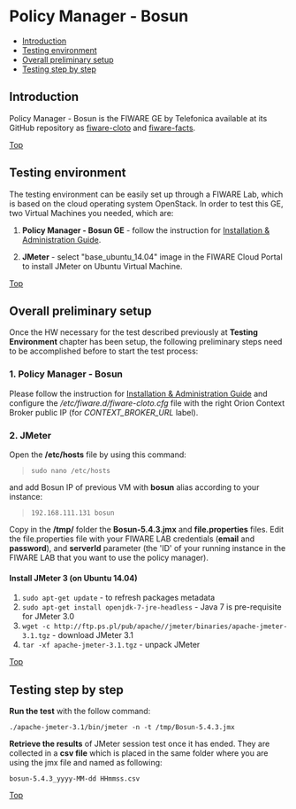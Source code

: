 # Policy Manager - Bosun #

* [Introduction](#introduction)
* [Testing environment](#testing-environment)
* [Overall preliminary setup](#overall-preliminary-setup)
* [Testing step by step](#testing-step-by-step)


## Introduction ##

Policy Manager - Bosun is the FIWARE GE by Telefonica available at its GitHub repository as [fiware-cloto](https://github.com/telefonicaid/fiware-cloto) and [fiware-facts](https://github.com/telefonicaid/fiware-facts).

[Top](#policy-manager---bosun)

## Testing environment ##

The testing environment can be easily set up through a FIWARE Lab, which is based on the cloud operating system OpenStack. 
In order to test this GE, two Virtual Machines you needed, which are: 

1. **Policy Manager - Bosun GE** - follow the instruction for [Installation & Administration Guide](http://fiware-cloto.readthedocs.io/en/readthedocs/admin_guide/). 

2. **JMeter** - select "base_ubuntu_14.04" image in the FIWARE Cloud Portal to install JMeter on Ubuntu Virtual Machine.

[Top](#policy-manager---bosun)

## Overall preliminary setup ##

Once the HW necessary for the test described previously at **Testing Environment** chapter has been setup, the following preliminary steps need to be accomplished before to start the test process:

### 1. Policy Manager - Bosun ###

Please follow the instruction for [Installation & Administration Guide](http://fiware-cloto.readthedocs.io/en/readthedocs/admin_guide/) and configure the */etc/fiware.d/fiware-cloto.cfg* file with the right Orion Context Broker public IP (for *CONTEXT_BROKER_URL* label).


### 2. JMeter ###

Open the **/etc/hosts** file by using this command:

> `sudo nano /etc/hosts` 

and add Bosun IP of previous VM with **bosun** alias according to your instance: 

> `192.168.111.131 bosun`


Copy in the **/tmp/** folder the **Bosun-5.4.3.jmx** and **file.properties** files. 
Edit the file.properties file with your FIWARE LAB credentials (**email** and **password**), and **serverId** parameter (the 'ID' of your running instance in the FIWARE LAB that you want to use the policy manager).


#### Install JMeter 3 (on Ubuntu 14.04) ####

1. `sudo apt-get update` - to refresh packages metadata
2. `sudo apt-get install openjdk-7-jre-headless` - Java 7 is pre-requisite for JMeter 3.0
3. `wget -c http://ftp.ps.pl/pub/apache//jmeter/binaries/apache-jmeter-3.1.tgz` - download JMeter 3.1
4. `tar -xf apache-jmeter-3.1.tgz` - unpack JMeter

[Top](#policy-manager---bosun)

## Testing step by step ##

**Run the test** with the follow command: 

`./apache-jmeter-3.1/bin/jmeter -n -t /tmp/Bosun-5.4.3.jmx`

**Retrieve the results** of JMeter session test once it has ended. They are collected in a **csv file** which is placed in the same folder where you are using the jmx file and named as following: 

`bosun-5.4.3_yyyy-MM-dd HHmmss.csv`

[Top](#policy-manager---bosun)